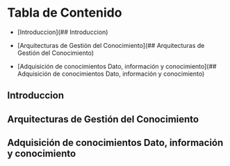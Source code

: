 <!-- START doctoc generated TOC please keep comment here to allow auto update -->
<!-- DON'T EDIT THIS SECTION, INSTEAD RE-RUN doctoc TO UPDATE -->

# Tabla de Contenido

- [Introduccion](## Introduccion)


- [Arquitecturas de Gestión del Conocimiento](## Arquitecturas de Gestión del Conocimiento)


- [Adquisición de conocimientos Dato, información y conocimiento](## Adquisición de conocimientos Dato, información y conocimiento)

<!-- END doctoc generated TOC please keep comment here to allow auto update -->

## Introduccion

## Arquitecturas de Gestión del Conocimiento

## Adquisición de conocimientos Dato, información y conocimiento

